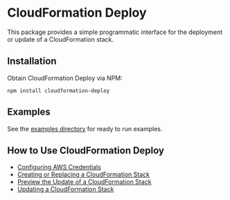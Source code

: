 # CloudFormation Deploy

This package provides a simple programmatic interface for the deployment or
update of a CloudFormation stack.

## Installation

Obtain CloudFormation Deploy via NPM:

```
npm install cloudformation-deploy
```

## Examples

See the [examples directory][1] for ready to run examples.

## How to Use CloudFormation Deploy

  * [Configuring AWS Credentials](./docs/configure.md)
  * [Creating or Replacing a CloudFormation Stack](./docs/deploy.md)
  * [Preview the Update of a CloudFormation Stack](./docs/previewUpdate.md)
  * [Updating a CloudFormation Stack](./docs/update.md)

[1]: ./examples
